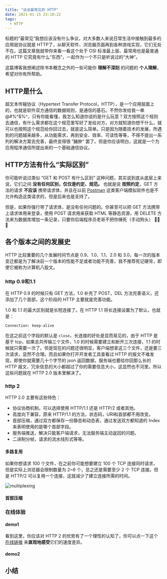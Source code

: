 ```yaml
---
title: "谈谈最常见的 HTTP"
date: 2021-01-15 23:10:22
tags:
  - HTTP
---
```


标题的”最常见“我想应该没有什么争议，对大多数人来说日常生活中接触到最多的应用层协议就是 HTTP了，从聊天软件、浏览器页面再到各种游戏实现，它们无处不在。这篇文章我就带你来看一看这个处于 OSI 标准最上层、最常用也是最普通的 HTTP 它究竟有什么“东西”，一起作为一个不只是听说过的“大神”。

这篇博客我想阐述除书本概念之外的一些可能你 **理解不深刻** 的问题的 **个人理解**，希望对你有所帮助。

## HTTP是什么

超文本传输协议（Hypertext Transfer Protocol，HTTP），是一个应用层面上的，也就是软件双方通信的数据规则，是通信的基石。不然你发给我一串 @#$%$%^$%^，只有你能看懂，我怎么知道你说的是什么玩意？双方按照这个规则去通信，有什么需求都在这个规范里写好了发给对方，对方就知道你想干什么，就可以也按照这个规范给你回过去，就是这么简单。只是因为随着技术的发展，所遇到的问题越来越多，从功能需求，再到安全、效率、可读性等等，不得不提出一系列的解决方案去完善，最终变得很 ”臃肿“ 罢了。但是你应该明白，这就是一个为应用程序通信所提出来的一个基础通信协议。

## HTTP方法有什么“实际区别”

你可能听说过类似 “GET 和 POST 有什么区别” 这种问题，其实说到底从底层上来说，它们之间 **没有任何区别，仅仅是约定、规范。** 也就是说 **按照约定**，GET 方法的请求 **不应该** 携带请求体，并且在以前 [Postman](https://www.postman.com/) 这类客户端模拟软件也是不允许构造这类请求的，但是后来也是支持了。

但是，如果你强行带了请求体，是没有任何问题的。你甚至可以把 GET 方法携带上请求体用来登录，使用 POST 请求用来获取 HTML 等静态资源，用 DELETE 方法来为数据库增加一条记录，只要你后端程序员老哥不把你捶死（手动狗头） 🤣🤣🤣

## 各个版本之间的发展史

HTTP 比较重要的几个发展时间节点是 0.9、1.0、1.1、2.0 和 3.0，每一次的版本变迁都是为了解决前一个版本的性能不足或者功能不完善，我不推荐死记硬背，即使它被称为计算机八股文。

### http 0.9和1.1

在 HTTP 0.9 的时候只有 GET 方法，1.0 补充了 POST，DEL 方法完善语义，还添加了几个首部，这个阶段的 HTTP 主要就是完善功能。

1.0 和 1.1 的最大区别就是长短连接了。在 HTTP 1.1 将长连接设置为了默认，也就是：

```
Connection: keep-alive
```

在这之前这个字段的默认是 `close`，长连接的好处是显而易见的，由于 HTTP 是基于 tcp，如果总共传输三个文件，1.0 的时候需要建立和断开三次连接，1.1 的时候就只需要一次了。但是现在的问题还很明显，客户端想拿这三个文件，还是要三次请求，显然不合理。而且如果你打开开发者工具查看过 HTTP 的报文不难发现，即使你就需要几十个字节的 json 返回数据，服务端也要给你回那么长的 HTTP 报文，冗余信息的大小都超过了你的需要信息大小，这显然也不河里。所以这些问题就在 HTTP 2.0 版本里解决了。

### http 2

HTTP 2.0 主要有这些特色：

- 协议协商机制，可以选择使用 HTTP/1.1 还是 HTTP/2 或者其他。
- 高度向下兼容，原来 HTTP/1.1 的方法，状态码，URI和首部都不用改变。
- 首部压缩，通过双方都保存一份静态和动态表，通过发送双方都知道的 Index 来表明使用的是哪个首部字段。
- 服务端推送，解决只能客户端请求，无法服务端主动返回的问题。
- 二进制分帧，请求的流水线形式等等。

#### 多路复用

如果你想请求 100 个文件，在之前你可能想要建立 100 个 TCP 连接同时请求，但是实际上浏览器会限制数量为 2~6 个，总之还是需要至少 2 个 TCP 连接。但是 HTTP/2 可以复用一个连接，这就减少了建立连接所需的时间。

![multiplexing](https://gitee.com/sh1luo/imgs/raw/master/imgs/multiplexing.png)

#### 首部压缩

### 在线体验

#### demo1

看到这里，你应该对 HTTP 2 的优势有了一个理性的认知了，你可以点一下这个 [在线链接](https://http2.akamai.com/demo) 来**直观地感受**它们的速度差异。

#### demo2

## 小结
